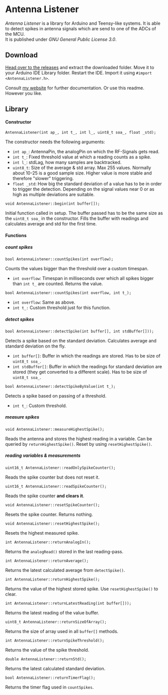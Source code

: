 # Antenna Listener
*Antenna Listener* is a library for Arduino and Teensy-like systems. It is able to detect spikes in antenna signals which are send to one of the ADCs of the MCU.  
It is published under *GNU General Public License 3.0*.

## Download
[Head over to the releases](https://github.com/thugpanda/AntennaListener/releases) and extract the downloaded folder. Move it to your Arduino IDE Library folder. Restart the IDE. Import it using `#import <AntennaListener.h>`.

Consult [my website](https://downloads.thugpanda.de/antennalistener) for further documentation. Or use this readme. However you like.

## Library
#### Constructor
```
AntennaListener(int ap_, int t_, int l_, uint8_t soa_, float _std);
```
The constructor needs the following arguments:

* `int ap_`: AntennaPin, the analogPin on which the RF-Signals gets read.
* `int t_`: Fixed threshold value at which a reading counts as a spike.
* `int l_`: stdLag, how many samples are backtracked.
* `uint8_t`: Size of the average & std array. Max 255 values. Normally about 10-25 is a good sample size. Higher value is more  stable and therefore "slower" triggering.
* `float _std`: How big the standard deviation of a value has to be in order to trigger the detection. Depending on the signal values near 0 or as high as multiple deviations are suitable.

```
void AntennaListener::begin(int buffer[]);
```
Initial function called in setup. The buffer passed has to be the same size as the `uint8_t soa_` in the constructor. Fills the buffer with readings and calculates average and std for the first time.

#### Functions
##### count spikes
```
bool AntennaListener::countSpikes(int overflow);
```
Counts the values bigger than the threshold over a custom timespan.

* `int overflow`: Timespan in milliseconds over which all spikes bigger than `int t_` are counted. Returns the value.

```
bool AntennaListener::countSpikes(int overflow, int t_);
```

* `int overflow`: Same as above.
* `int t_:` Custom threshold just for this function.

##### detect spikes
```
bool AntennaListener::detectSpike(int buffer[], int stdBuffer[]));
```
Detects a spike based on the standard deviation. Calculates average and standard deviation on the fly.

* `int buffer[]`: Buffer in which the readings are stored. Has to be size of `uint8_t soa_`.
* `int stdBuffer[]`: Buffer in which the readings for standard deviation are stored (they get converted to a different scale). Has to be size of `uint8_t soa_`.

```
bool AntennaListener::detectSpikeByValue(int t_);
```
Detects a spike based on passing of a threshold.

* `int t_`: Custom threshold.

##### measure spikes
```
void AntennaListener::measureHighestSpike();
```
Reads the antenna and stores the highest reading in a variable. Can be queried by `returnHighestSpike()`. Reset by using `resetHighestSpike()`.

##### reading variables & measurements
```
uint16_t AntennaListener::readOnlySpikeCounter();
```
Reads the spike counter but does not reset it.

```
uint16_t AntennaListener::readSpikeCounter();
```
Reads the spike counter **and clears it**.

```
void AntennaListener::resetSpikeCounter();
```
Resets the spike counter. Returns nothing.

```
void AntennaListener::resetHighestSpike();
```
Resets the highest measured spike.

```
int AntennaListener::returnAnalogIn();
```
Returns the `analogRead()` stored in the last reading-pass.

```
int AntennaListener::returnAverage();
```
Returns the latest calculated average from `detectSpike()`.

```
int AntennaListener::returnHighestSpike();
```
Returns the value of the highest stored spike. Use `resetHighestSpike()` to clear.

```
int AntennaListener::returnLatestReading(int buffer[]));
```
Returns the latest reading of the value buffer.

```
uint8_t AntennaListener::returnSizeOfArray();
```
Returns the size of array used in all `buffer[]` methods.

```
int AntennaListener::returnSpikeThreshold();
```
Returns the value of the spike threshold.

```
double AntennaListener::returnStd();
```
Returns the latest calculated standard deviation.

```
bool AntennaListener::returnTimerFlag();
```
Returns the timer flag used in `countSpikes`.
